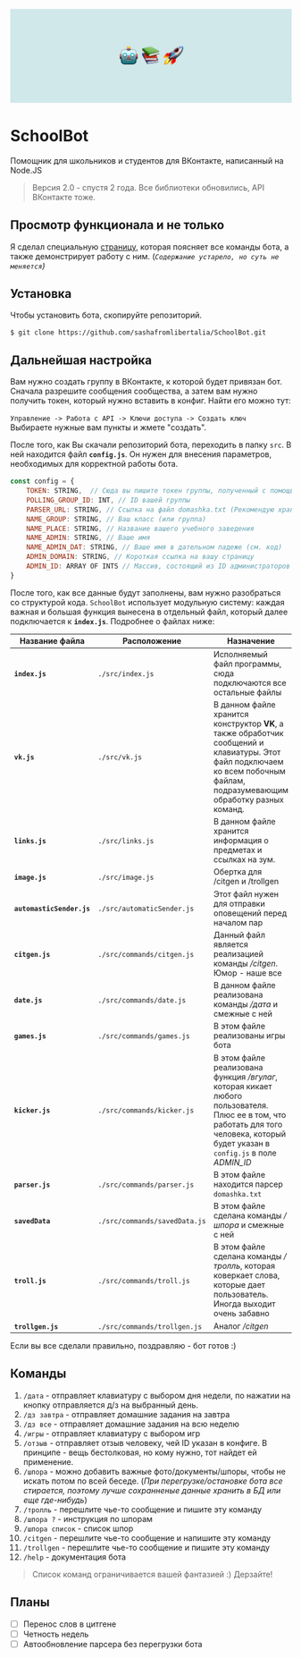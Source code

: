 ![alt text](/assets/Шапка.jpg)

# SchoolBot
Помощник для школьников и студентов для ВКонтакте, написанный на Node.JS
> Версия 2.0 - спустя 2 года. Все библиотеки обновились, API ВКонтакте тоже.

## Просмотр функционала и не только

Я сделал специальную [страницу](http://sashafromlibertalia.herokuapp.com/projects/schoolbot), которая поясняет все команды бота, а также демонстрирует работу с ним. (_```Содержание устарело, но суть не меняется```)_

## Установка
Чтобы установить бота, скопируйте репозиторий.
```
$ git clone https://github.com/sashafromlibertalia/SchoolBot.git
```

## Дальнейшая настройка

Вам нужно создать группу в ВКонтакте, к которой будет привязан бот. Сначала разрешите сообщения сообщества, а затем вам нужно получить токен, который нужно вставить в конфиг.
Найти его можно тут: 

```Управление -> Работа с API -> Ключи доступа -> Создать ключ``` <br>
Выбираете нужные вам пункты и жмете "создать".

После того, как Вы скачали репозиторий бота, переходить в папку ```src```. В ней находится файл **```config.js```**. Он нужен для внесения параметров, необходимых для корректной работы бота.
```js
const config = {
    TOKEN: STRING,  // Сюда вы пишите токен группы, полученный с помощью LongPoll
    POLLING_GROUP_ID: INT, // ID вашей группы
    PARSER_URL: STRING, // Ссылка на файл domashka.txt (Рекомендую хранить его на GitHub в репозитории с ботом)
    NAME_GROUP: STRING, // Ваш класс (или группа)
    NAME_PLACE: STRING, // Название вашего учебного заведения
    NAME_ADMIN: STRING, // Ваше имя
    NAME_ADMIN_DAT: STRING, // Ваше имя в дательном падеже (см. код)
    ADMIN_DOMAIN: STRING, // Короткая ссылка на вашу страницу
    ADMIN_ID: ARRAY OF INTS // Массив, состоящий из ID администраторов беседы (на тот случай, если )
}
```
После того, как все данные будут заполнены, вам нужно разобраться со структурой кода. 
```SchoolBot``` использует модульную систему: каждая важная и большая функция вынесена в отдельный файл, который далее подключается к **```index.js```**. Подробнее о файлах ниже: <br>

| Название файла | Расположение | Назначение|
|----------------|--------------|-----------|
|**```index.js```**|```./src/index.js```| Исполняемый файл программы, сюда подключаются все остальные файлы    |
|**```vk.js```**|```./src/vk.js```|В данном файле хранится конструктор __VK__, а также обработчик сообщений и клавиатуры. Этот файл подключаем ко всем побочным файлам, подразумевающим обработку разных команд.|
|**```links.js```**|```./src/links.js```| В данном файле хранится информация о предметах и ссылках на зум. 
|**```image.js```**|```./src/image.js```|Обертка для /citgen и /trollgen|
|**```automasticSender.js```**|```./src/automaticSender.js```|Этот файл нужен для отправки оповещений перед началом пар|
|**```citgen.js```**|```./src/commands/citgen.js```| Данный файл является реализацией команды _/citgen_. Юмор - наше все
|**```date.js```**|```./src/commands/date.js```| В данном файле реализована команды _/дата_ и смежные с ней
|**```games.js```**|```./src/commands/games.js```|В этом файле реализованы игры бота|
|**```kicker.js```**|```./src/commands/kicker.js```|В этом файле реализована функция _/вгулаг_, которая кикает любого пользователя. Плюс ее в том, что работать для того человека, который будет указан в ```config.js``` в поле _ADMIN_ID_|
|**```parser.js```**|```./src/commands/parser.js```|В этом файле находится парсер ```domashka.txt```|
|**```savedData```**|```./src/commands/savedData.js```|В этом файле сделана команды _/шпора_ и смежные с ней|
|**```troll.js```**|```./src/commands/troll.js```|В этом файле сделана команды _/тролль_, которая коверкает слова, которые дает пользователь. Иногда выходит очень забавно|
|**```trollgen.js```**|```./src/commands/trollgen.js```|Аналог _/citgen_|

Если вы все сделали правильно, поздравляю - бот готов :)


## Команды
   1. ```/дата``` - отправляет клавиатуру с выбором дня недели, по нажатии на кнопку отправляется д/з на выбранный день.
   2. ```/дз завтра``` - отправляет домашние задания на завтра
   3. ```/дз все``` - отправляет домашние задания на всю неделю
   4. ```/игры``` - отправляет клавиатуру с выбором игр
   5. ```/отзыв``` - отправляет отзыв человеку, чей ID указан в конфиге. В принципе - вещь бестолковая, но кому нужно, тот найдет ей применение.
   6. ```/шпора``` - можно добавить важные фото/документы/шпоры, чтобы не искать потом по всей беседе. (_При перегрузке/остановке бота все стирается, поэтому лучше сохранненые данные хранить в БД или еще где-нибудь_)
   7. ```/тролль``` - перешлите чье-то сообщение и пишите эту команду
   8. ```/шпора ?``` - инструкция по шпорам
   9. ```/шпора список``` - список шпор
   10. ```/citgen``` - перешлите чье-то сообщение и напишите эту команду
   11. ```/trollgen``` - перешлите чье-то сообщение и пишите эту команду
   12. ```/help``` - документация бота

> Список команд ограничивается вашей фантазией :) Дерзайте!
>

## Планы
- [ ] Перенос слов в цитгене
- [ ] Четность недель
- [ ] Автообновление парсера без перегрузки бота